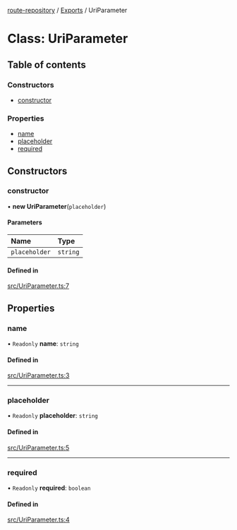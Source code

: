 [route-repository](../README.md) / [Exports](../modules.md) / UriParameter

# Class: UriParameter

## Table of contents

### Constructors

- [constructor](UriParameter.md#constructor)

### Properties

- [name](UriParameter.md#name)
- [placeholder](UriParameter.md#placeholder)
- [required](UriParameter.md#required)

## Constructors

### constructor

• **new UriParameter**(`placeholder`)

#### Parameters

| Name | Type |
| :------ | :------ |
| `placeholder` | `string` |

#### Defined in

[src/UriParameter.ts:7](https://github.com/nonetallt/front-to-back-router/blob/c711a78/src/UriParameter.ts#L7)

## Properties

### name

• `Readonly` **name**: `string`

#### Defined in

[src/UriParameter.ts:3](https://github.com/nonetallt/front-to-back-router/blob/c711a78/src/UriParameter.ts#L3)

___

### placeholder

• `Readonly` **placeholder**: `string`

#### Defined in

[src/UriParameter.ts:5](https://github.com/nonetallt/front-to-back-router/blob/c711a78/src/UriParameter.ts#L5)

___

### required

• `Readonly` **required**: `boolean`

#### Defined in

[src/UriParameter.ts:4](https://github.com/nonetallt/front-to-back-router/blob/c711a78/src/UriParameter.ts#L4)
